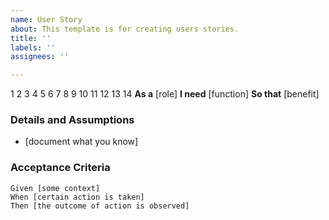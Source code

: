 ```yaml
---
name: User Story
about: This template is for creating users stories.
title: ''
labels: ''
assignees: ''

---
```


1
2
3
4
5
6
7
8
9
10
11
12
13
14
**As a** [role]
**I need** [function]
**So that** [benefit]

### Details and Assumptions
* [document what you know]

### Acceptance Criteria

```gherkin
Given [some context]
When [certain action is taken]
Then [the outcome of action is observed]
```
